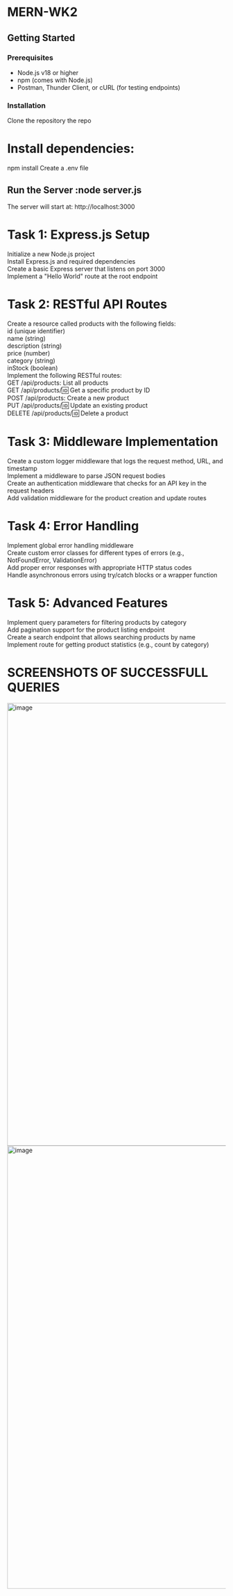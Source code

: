 # MERN-WK2
## Getting Started

### Prerequisites
- Node.js v18 or higher  
- npm (comes with Node.js)  
- Postman, Thunder Client, or cURL (for testing endpoints)


### Installation

Clone the repository the repo
# Install dependencies:
npm install
Create a .env file
## Run the Server :node server.js
The server will start at:
http://localhost:3000

# Task 1: Express.js Setup
Initialize a new Node.js project <BR>
Install Express.js and required dependencies <BR>
Create a basic Express server that listens on port 3000 <BR>
Implement a "Hello World" route at the root endpoint <BR>
# Task 2: RESTful API Routes
Create a resource called products with the following fields: <BR>
id (unique identifier) <BR>
name (string)<BR>
description (string)<BR>
price (number)<BR>
category (string)<BR>
inStock (boolean)<BR>
Implement the following RESTful routes:<BR>
GET /api/products: List all products<BR>
GET /api/products/:id: Get a specific product by ID<BR>
POST /api/products: Create a new product<BR>
PUT /api/products/:id: Update an existing product<BR>
DELETE /api/products/:id: Delete a product<BR>
# Task 3: Middleware Implementation
Create a custom logger middleware that logs the request method, URL, and timestamp<BR>
Implement a middleware to parse JSON request bodies<BR>
Create an authentication middleware that checks for an API key in the request headers<BR>
Add validation middleware for the product creation and update routes<BR>
# Task 4: Error Handling
Implement global error handling middleware<BR>
Create custom error classes for different types of errors (e.g., NotFoundError, ValidationError)<BR>
Add proper error responses with appropriate HTTP status codes<BR>
Handle asynchronous errors using try/catch blocks or a wrapper function<BR>
# Task 5: Advanced Features
Implement query parameters for filtering products by category<BR>
Add pagination support for the product listing endpoint<BR>
Create a search endpoint that allows searching products by name<BR>
Implement route for getting product statistics (e.g., count by category)<BR>
# SCREENSHOTS OF SUCCESSFULL QUERIES
<img width="1911" height="1018" alt="image" src="https://github.com/user-attachments/assets/30321bda-0d9a-4a6e-8e4c-9289bc43f96b" />
<img width="1917" height="1019" alt="image" src="https://github.com/user-attachments/assets/591febf9-4f05-4096-b4ad-f21e081bd372" />


